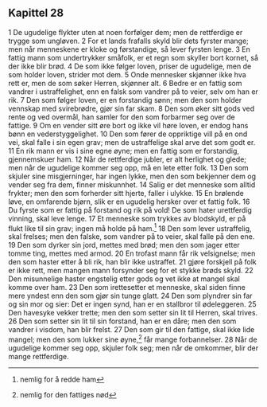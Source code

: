 ## Kapittel 28

1 De ugudelige flykter uten at noen forfølger dem; men de rettferdige er trygge som ungløven. 
2 For et lands frafalls skyld blir dets fyrster mange; men når menneskene er kloke og førstandige, så lever fyrsten lenge. 
3 En fattig mann som undertrykker småfolk, er et regn som skyller bort kornet, så der ikke blir brød. 
4 De som ikke følger loven, priser de ugudelige, men de som holder loven, strider mot dem. 
5 Onde mennesker skjønner ikke hva rett er, men de som søker Herren, skjønner alt. 
6 Bedre er en fattig som vandrer i ustraffelighet, enn en falsk som vandrer på to veier, selv om han er rik. 
7 Den som følger loven, er en forstandig sønn; men den som holder vennskap med svirebrødre, gjør sin far skam. 
8 Den som øker sitt gods ved rente og ved overmål, han samler for den som forbarmer seg over de fattige. 
9 Om en vender sitt øre bort og ikke vil høre loven, er endog hans bønn en vederstyggelighet. 
10 Den som fører de oppriktige vill på en ond vei, skal falle i sin egen grav; men de ustraffelige skal arve det som godt er. 
11 En rik mann er vis i sine egne øyne; men en fattig som er forstandig, gjennemskuer ham. 
12 Når de rettferdige jubler, er alt herlighet og glede; men når de ugudelige kommer seg opp, må en lete etter folk. 
13 Den som skjuler sine misgjerninger, har ingen lykke, men den som bekjenner dem og vender seg fra dem, finner miskunnhet. 
14 Salig er det menneske som alltid frykter; men den som forherder sitt hjerte, faller i ulykke. 
15 En brølende løve, en omfarende bjørn, slik er en ugudelig hersker over et fattig folk. 
16 Du fyrste som er fattig på forstand og rik på vold! De som hater urettferdig vinning, skal leve lenge. 
17 Et menneske som trykkes av blodskyld, er på flukt like til sin grav; ingen må holde på ham.[^1] 
18 Den som lever ustraffelig, skal frelses; men den falske, som vandrer på to veier, skal falle på den ene. 
19 Den som dyrker sin jord, mettes med brød; men den som jager etter tomme ting, mettes med armod. 
20 En trofast mann får rik velsignelse; men den som haster etter å bli rik, han blir ikke ustraffet. 
21 gjøre forskjell på folk er ikke rett, men mangen mann forsynder seg for et stykke brøds skyld. 
22 Den misunnelige haster engstelig etter gods og vet ikke at mangel skal komme over ham. 
23 Den som irettesetter et menneske, skal siden finne mere yndest enn den som gjør sin tunge glatt. 
24 Den som plyndrer sin far og sin mor og sier: Det er ingen synd, han er en stallbror til ødeleggeren. 
25 Den havesyke vekker trette; men den som setter sin lit til Herren, skal trives. 
26 Den som setter sin lit til sin forstand, han er en dåre; men den som vandrer i visdom, han blir frelst. 
27 Den som gir til den fattige, skal ikke lide mangel; men den som lukker sine øyne,[^2] får mange forbannelser. 
28 Når de ugudelige kommer seg opp, skjuler folk seg; men når de omkommer, blir der mange rettferdige.

[^1]: nemlig for å redde ham
[^2]: nemlig for den fattiges nød
